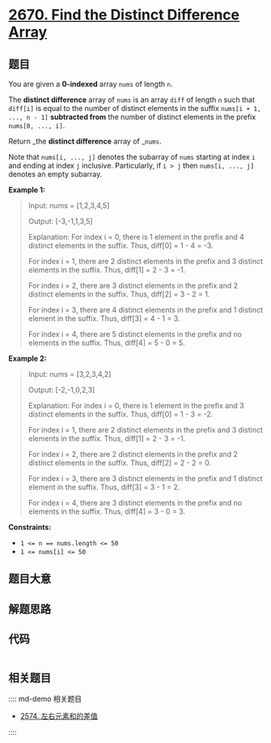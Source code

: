# [2670. Find the Distinct Difference Array](https://leetcode.com/problems/find-the-distinct-difference-array/)

## 题目

You are given a **0-indexed** array `nums` of length `n`.

The **distinct difference** array of `nums` is an array `diff` of length `n`
such that `diff[i]` is equal to the number of distinct elements in the suffix
`nums[i + 1, ..., n - 1]` **subtracted from** the number of distinct elements
in the prefix `nums[0, ..., i]`.

Return _the **distinct difference** array of _`nums`.

Note that `nums[i, ..., j]` denotes the subarray of `nums` starting at index
`i` and ending at index `j` inclusive. Particularly, if `i > j` then `nums[i,
..., j]` denotes an empty subarray.



**Example 1:**

> Input: nums = [1,2,3,4,5]
> 
> Output: [-3,-1,1,3,5]
> 
> Explanation: For index i = 0, there is 1 element in the prefix and 4 distinct elements in the suffix. Thus, diff[0] = 1 - 4 = -3.
> 
> For index i = 1, there are 2 distinct elements in the prefix and 3 distinct elements in the suffix. Thus, diff[1] = 2 - 3 = -1.
> 
> For index i = 2, there are 3 distinct elements in the prefix and 2 distinct elements in the suffix. Thus, diff[2] = 3 - 2 = 1.
> 
> For index i = 3, there are 4 distinct elements in the prefix and 1 distinct element in the suffix. Thus, diff[3] = 4 - 1 = 3.
> 
> For index i = 4, there are 5 distinct elements in the prefix and no elements in the suffix. Thus, diff[4] = 5 - 0 = 5.

**Example 2:**

> Input: nums = [3,2,3,4,2]
> 
> Output: [-2,-1,0,2,3]
> 
> Explanation: For index i = 0, there is 1 element in the prefix and 3 distinct elements in the suffix. Thus, diff[0] = 1 - 3 = -2.
> 
> For index i = 1, there are 2 distinct elements in the prefix and 3 distinct elements in the suffix. Thus, diff[1] = 2 - 3 = -1.
> 
> For index i = 2, there are 2 distinct elements in the prefix and 2 distinct elements in the suffix. Thus, diff[2] = 2 - 2 = 0.
> 
> For index i = 3, there are 3 distinct elements in the prefix and 1 distinct element in the suffix. Thus, diff[3] = 3 - 1 = 2.
> 
> For index i = 4, there are 3 distinct elements in the prefix and no elements in the suffix. Thus, diff[4] = 3 - 0 = 3.

**Constraints:**

  * `1 <= n == nums.length <= 50`
  * `1 <= nums[i] <= 50`


## 题目大意

## 解题思路

## 代码

```javascript

```

## 相关题目

:::: md-demo 相关题目
- [2574. 左右元素和的差值](https://leetcode.com/problems/left-and-right-sum-differences)

::::

